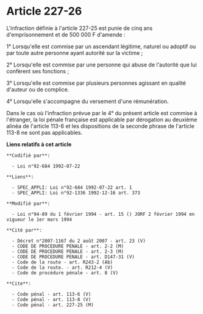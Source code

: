 # Article 227-26

L'infraction définie à l'article 227-25 est punie de cinq ans d'emprisonnement et de 500 000 F d'amende :

1° Lorsqu'elle est commise par un ascendant légitime, naturel ou adoptif ou par toute autre personne ayant autorité sur la
victime ;

2° Lorsqu'elle est commise par une personne qui abuse de l'autorité que lui confèrent ses fonctions ;

3° Lorsqu'elle est commise par plusieurs personnes agissant en qualité d'auteur ou de complice.

4° Lorsqu'elle s'accompagne du versement d'une rémunération.

Dans le cas où l'infraction prévue par le 4° du présent article est commise à l'étranger, la loi pénale française est
applicable par dérogation au deuxième alinéa de l'article 113-6 et les dispositions de la seconde phrase de l'article 113-8
ne sont pas applicables.

**Liens relatifs à cet article**

	**Codifié par**:

	  - Loi n°92-684 1992-07-22

	**Liens**:

	  - SPEC_APPLI: Loi n°92-684 1992-07-22 art. 1
	  - SPEC_APPLI: Loi n°92-1336 1992-12-16 art. 373

	**Modifié par**:

	  - Loi n°94-89 du 1 février 1994 - art. 15 () JORF 2 février 1994 en vigueur le 1er mars 1994

	**Cité par**:

	  - Décret n°2007-1167 du 2 août 2007 - art. 23 (V)
	  - CODE DE PROCEDURE PENALE - art. 2-2 (M)
	  - CODE DE PROCEDURE PENALE - art. 2-3 (M)
	  - CODE DE PROCEDURE PENALE - art. D147-31 (V)
	  - Code de la route - art. R243-2 (Ab)
	  - Code de la route. - art. R212-4 (V)
	  - Code de procédure pénale - art. 8 (V)

	**Cite**:

	  - Code pénal - art. 113-6 (V)
	  - Code pénal - art. 113-8 (V)
	  - Code pénal - art. 227-25 (M)
